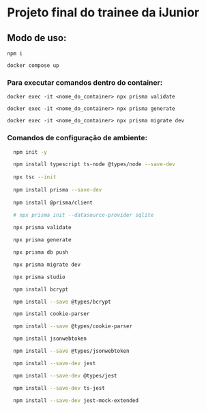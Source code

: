 # Projeto final do trainee da iJunior

## Modo de uso:

```bash:
npm i

docker compose up
```

### Para executar comandos dentro do container:

```bash:
docker exec -it <nome_do_container> npx prisma validate

docker exec -it <nome_do_container> npx prisma generate

docker exec -it <nome_do_container> npx prisma migrate dev

```

### Comandos de configuração de ambiente:

```bash
  npm init -y

  npm install typescript ts-node @types/node --save-dev
  
  npx tsc --init
  
  npm install prisma --save-dev
  
  npm install @prisma/client
  
  # npx prisma init --datasource-provider sqlite

  npx prisma validate

  npx prisma generate

  npx prisma db push

  npx prisma migrate dev

  npx prisma studio

  npm install bcrypt

  npm install --save @types/bcrypt

  npm install cookie-parser

  npm install --save @types/cookie-parser

  npm install jsonwebtoken

  npm install --save @types/jsonwebtoken

  npm install --save-dev jest

  npm install --save-dev @types/jest

  npm install --save-dev ts-jest

  npm install --save-dev jest-mock-extended
```

